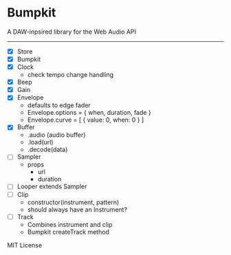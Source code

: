 
# Bumpkit

A DAW-inpsired library for the Web Audio API

---

- [x] Store
- [x] Bumpkit
- [x] Clock
  - check tempo change handling
- [x] Beep
- [x] Gain
- [x] Envelope
  - defaults to edge fader
  - Envelope.options = { when, duration, fade }
  - Envelope.curve = [ { value: 0, when: 0 } ]
- [x] Buffer
  - .audio (audio buffer)
  - .load(url)
  - .decode(data)
- [ ] Sampler
  - props
    - url
    - duration
- [ ] Looper extends Sampler
- [ ] Clip
  - constructor(instrument, pattern)
  - should always have an Instrument?
- [ ] Track
  - Combines instrument and clip
  - Bumpkit createTrack method

MIT License

